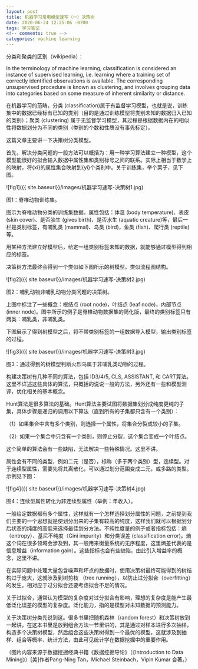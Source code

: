 ```yaml
---
layout: post
title: 机器学习常用模型速写（一）决策树
date: 2020-06-24 12:25:06 -0700
tags: 学习笔记
<!-- comments: true -->
categories: machine learning
---
```


分类和聚类的区别（wikipedia）：

In the terminology of machine learning, classification is considered an instance of supervised learning, i.e. learning where a training set of correctly identified observations is available. The corresponding unsupervised procedure is known as clustering, and involves grouping data into categories based on some measure of inherent similarity or distance.

在机器学习的范畴，分类 (classification)属于有监督学习模型，也就是说，训练集中的数据已经标有已知的类别（目的是通过训练模型将类别未知的数据归入已知的类别）；聚类 (clustering) 属于无监督学习模型，其过程是根据数据内在的相似性将数据划分为不同的类别（类别的个数和性质没有事先标定）。

这篇文章主要讲一下决策树分类模型。

首先，解决分类问题的一般方法可以概括为：用一种学习算法建立一种模型，这个模型能很好的拟合输入数据中属性集和类别标号之间的联系。实际上相当于数学上的映射，将{xi}的属性集合映射到{yi}个类别中。关于训练集，举个栗子，见下图。

![fig1]({{ site.baseurl}}/images/机器学习速写-决策树1.jpg)

图1：脊椎动物训练集。

图示为脊椎动物分类的训练集数据。属性包括：体温 (body temperature)、表皮 (skin cover)、是否胎生 (gives birth)、是否水生 (aquatic creature)等，最后一栏是类别标签，有哺乳类 (mammal)、鸟类 (bird)，鱼类 (fish)、爬行类 (reptile)等。

用某种方法建立好模型后，给定一组类别标签未知的数据，就能够通过模型得到相应的标签。

决策树方法最终会得到一个类似如下图所示的树模型。类似流程图结构。

![fig2]({{ site.baseurl}}/images/机器学习速写-决策树2.jpg)

图2：哺乳动物非哺乳动物分类问题的决策树。

上图中标注了一些概念：根结点 (root node)，叶结点 (leaf node)，内部节点 (inner node)。图中所示的例子是脊椎动物数据集的简化版，最终的类别标签只有两类：哺乳类，非哺乳类。

下图展示了得到树模型之后，将不带类别标签的一组数据导入模型，输出类别标签的过程。

![fig3]({{ site.baseurl}}/images/机器学习速写-决策树3.jpg)

图3：通过得到的树模型判断火烈鸟属于非哺乳类动物的过程。

构建决策树有几种不同的算法，包括 ID3/4/5, CLS, ASSISTANT, 和 CART算法。这里不详述这些具体的算法，只概括的说说一般的方法，另外还有一些和模型测评，优化相关的基本概念。

Hunt算法是很多算法的基础。Hunt算法主要试图将数据集划分成纯度更纯的子集，具体步骤是递归的调用以下算法（直到所有的子集都只含有一个类别）：

（1）如果集合中含有多个类别，则选择一个属性，将集合分裂成较小的子集。

（2）如果一个集合中只含有一个类别，则停止分裂，这个集合变成一个叶结点。

这个简单的算法会有一些缺陷，无法解决一些特殊情况。这里不讲。

属性会有不同的类型，例如二元（是否），标称（多于两个类别）型，连续型。对于连续型属性，需要先将其离散化，可以通过划分范围变成二元，或多路的类型。示例见下图：

![fig4]({{ site.baseurl}}/images/机器学习速写-决策树4.jpg)

图4：连续型属性转化为非连续型属性（举例：年收入）。

一般给定数据都有多个属性，这样就有一个怎样选择划分属性的问题，之前提到我们主要的一个思想就是使划分出来的子集有较高的纯度，这样我们就可以根据划分后状态的纯度的高低来选择最佳划分方法。不纯性度量的例子或者指标包括：熵（entropy）、基尼不纯度（Gini impurity）和分类误差 (classification error)。熵这个词在很多领域会涉及到，其一般用来衡量系统的无序程度，这里熵差代表的是信息增益（information gain）。这些指标也会有些缺陷，由此引入增益率的概念，这里不讲。

在实际问题中处理大量包含噪声和坏点的数据时，使用决策树最终可能得到的树结构过于庞大，这就涉及到树剪枝 （tree running），以防止过分拟合（overfitting）的发生。相对应于过分拟合还要考虑拟合不足的情况。

关于过拟合，通常认为模型的复杂度对过分拟合有影响，理想的复杂度是能产生最低泛化误差的模型的复杂度。泛化能力，指的是模型对未知数据的预测能力。

关于决策树分类先说到这。很多书里把随机森林（random forest）和决策树放到一起讲，在这本书里是放到组合方法一节里讲的，其是通过对样本进行多次抽样，构造多个决策树模型，然后组合这些决策树得到一个最优的模型，这就涉及到抽样、组合等概率、统计方法，由此可见统计学在数据挖掘中的重要作用。

（图片内容来源于数据挖掘经典书籍《数据挖掘导论》（《Introduction to Data Mining》）[美]作者Pang-Ning Tan，Michael Steinbach，Vipin Kumar 合著。）







